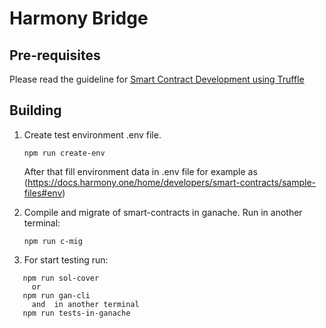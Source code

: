 # Harmony Bridge

## Pre-requisites
Please read the guideline for [Smart Contract Development using Truffle](https://docs.harmony.one/home/developers-1/which-one-are-you/h2o)

## Building

1. Create test environment .env file.

   ```
   npm run create-env
   ```

   After that fill environment data in .env file for example as (https://docs.harmony.one/home/developers/smart-contracts/sample-files#env)

2. Compile and migrate of smart-contracts in ganache. Run in another terminal:
   ```
   npm run c-mig
   ```

3. For start testing run:
```
   npm run sol-cover
     or
   npm run gan-cli
     and  in another terminal
   npm run tests-in-ganache
```